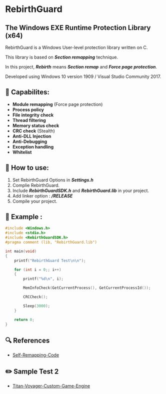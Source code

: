 # RebirthGuard

## The Windows EXE Runtime Protection Library (x64)


RebirthGuard is a Windows User-level protection library written on C.

This library is based on *__Section remapping__* technique.

In this project, *__Rebirth__* means *__Section remap__* and *__Force page protection__*.

Developed using Windows 10 version 1909 / Visual Studio Community 2017.


## :page_facing_up: Capabilites:
* __Module remapping__ (Force page protection)
* __Process policy__
* __File integrity check__
* __Thread filtering__
* __Memory status check__
* __CRC check__ (Stealth)
* __Anti-DLL Injection__
* __Anti-Debugging__
* __Exception handling__
* __Whitelist__


## :wrench: How to use:
1. Set RebirthGuard Options in *__Settings.h__*
2. Complie RebirthGuard.
3. Include *__RebirthGuardSDK.h__* and *__RebirthGuard.lib__* in your project.
4. Add linker option : *__/RELEASE__*
5. Compile your project.

## :memo: Example :
```CPP
#include <Windows.h>
#include <stdio.h>
#include <RebirthGuardSDK.h>
#pragma comment (lib, "RebirthGuard.lib")

int main(void)
{
	printf("RebirthGuard Test\n\n");

	for (int i = 0;; i++)
	{
		printf("%d\n", i);

		MemInfoCheck(GetCurrentProcess(), GetCurrentProcessId());

		CRCCheck();

		Sleep(3000);
	}

	return 0;
}
```


## :mag: References
* [Self-Remapping-Code](https://github.com/changeofpace/Self-Remapping-Code)

## :pencil2: Sample Test 2
* [Titan-Voyager-Custom-Game-Engine](https://github.com/TheFearlessHobbit/Titan-Voyager-Custom-Game-Engine)
